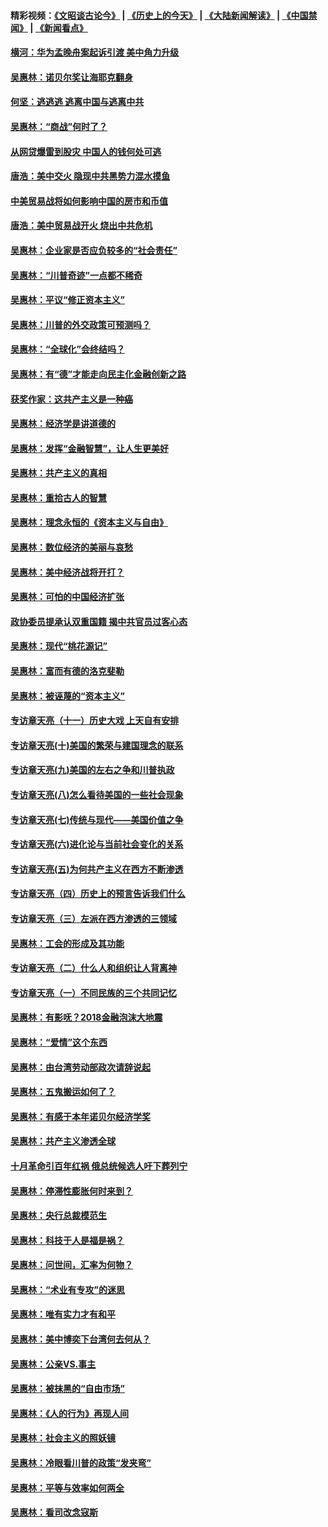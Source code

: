 #### 精彩视频：[《文昭谈古论今》](http://45.76.195.252/wenzhao) | [《历史上的今天》](http://45.76.195.252/today-in-history) | [《大陆新闻解读》](http://45.76.195.252/ntdtv-comedy) | [《中国禁闻》](http://45.76.195.252/ntdtv-news) | [《新闻看点》](http://45.76.195.252/news-insight) 

 #### [横河：华为孟晚舟案起诉引渡 美中角力升级](../pages/nsc423/n11027230.md?t=02101048) 

#### [吴惠林：诺贝尔奖让海耶克翻身](../pages/nsc423/n10890049.md?t=02101048) 

#### [何坚：逃逃逃 逃离中国与逃离中共](../pages/nsc423/n10592891.md?t=02101048) 

#### [吴惠林：“商战”何时了？](../pages/nsc423/n10573558.md?t=02101048) 

#### [从网贷爆雷到股灾 中国人的钱何处可逃](../pages/nsc423/n10572800.md?t=02101048) 

#### [唐浩：美中交火 隐现中共黑势力混水摸鱼](../pages/nsc423/n10544040.md?t=02101048) 

#### [中美贸易战将如何影响中国的房市和币值](../pages/nsc423/n10543697.md?t=02101048) 

#### [唐浩：美中贸易战开火 烧出中共危机](../pages/nsc423/n10540126.md?t=02101048) 

#### [吴惠林：企业家是否应负较多的“社会责任”](../pages/nsc423/n10535022.md?t=02101048) 

#### [吴惠林：“川普奇迹”一点都不稀奇](../pages/nsc423/n10512808.md?t=02101048) 

#### [吴惠林：平议“修正资本主义”](../pages/nsc423/n10495724.md?t=02101048) 

#### [吴惠林：川普的外交政策可预测吗？](../pages/nsc423/n10462387.md?t=02101048) 

#### [吴惠林：“全球化”会终结吗？](../pages/nsc423/n10452838.md?t=02101048) 

#### [吴惠林：有“德”才能走向民主化金融创新之路](../pages/nsc423/n10432292.md?t=02101048) 

#### [获奖作家：这共产主义是一种癌](../pages/nsc423/n10431541.md?t=02101048) 

#### [吴惠林：经济学是讲道德的](../pages/nsc423/n10398014.md?t=02101048) 

#### [吴惠林：发挥“金融智慧”，让人生更美好](../pages/nsc423/n10375019.md?t=02101048) 

#### [吴惠林：共产主义的真相](../pages/nsc423/n10351394.md?t=02101048) 

#### [吴惠林：重拾古人的智慧](../pages/nsc423/n10337691.md?t=02101048) 

#### [吴惠林：理念永恒的《资本主义与自由》](../pages/nsc423/n10316274.md?t=02101048) 

#### [吴惠林：数位经济的美丽与哀愁](../pages/nsc423/n10292946.md?t=02101048) 

#### [吴惠林：美中经济战将开打？](../pages/nsc423/n10258825.md?t=02101048) 

#### [吴惠林：可怕的中国经济扩张](../pages/nsc423/n10219147.md?t=02101048) 

#### [政协委员提承认双重国籍 揭中共官员过客心态](../pages/nsc423/n10208809.md?t=02101048) 

#### [吴惠林：现代“桃花源记”](../pages/nsc423/n10185234.md?t=02101048) 

#### [吴惠林：富而有德的洛克斐勒](../pages/nsc423/n10142264.md?t=02101048) 

#### [吴惠林：被诬蔑的“资本主义”](../pages/nsc423/n10124816.md?t=02101048) 

#### [专访章天亮（十一）历史大戏 上天自有安排](../pages/nsc423/n10094905.md?t=02101048) 

#### [专访章天亮(十)美国的繁荣与建国理念的联系](../pages/nsc423/n10094899.md?t=02101048) 

#### [专访章天亮(九)美国的左右之争和川普执政](../pages/nsc423/n10094889.md?t=02101048) 

#### [专访章天亮(八)怎么看待美国的一些社会现象](../pages/nsc423/n10094857.md?t=02101048) 

#### [专访章天亮(七)传统与现代——美国价值之争](../pages/nsc423/n10093140.md?t=02101048) 

#### [专访章天亮(六)进化论与当前社会变化的关系](../pages/nsc423/n10092036.md?t=02101048) 

#### [专访章天亮(五)为何共产主义在西方不断渗透](../pages/nsc423/n10083620.md?t=02101048) 

#### [专访章天亮（四）历史上的预言告诉我们什么](../pages/nsc423/n10083606.md?t=02101048) 

#### [专访章天亮（三）左派在西方渗透的三领域](../pages/nsc423/n10081115.md?t=02101048) 

#### [吴惠林：工会的形成及其功能](../pages/nsc423/n10080633.md?t=02101048) 

#### [专访章天亮（二）什么人和组织让人背离神](../pages/nsc423/n10076637.md?t=02101048) 

#### [专访章天亮（一）不同民族的三个共同记忆](../pages/nsc423/n10074188.md?t=02101048) 

#### [吴惠林：有影呒？2018金融泡沫大地震](../pages/nsc423/n10040534.md?t=02101048) 

#### [吴惠林：“爱情”这个东西](../pages/nsc423/n10019423.md?t=02101048) 

#### [吴惠林：由台湾劳动部政次请辞说起](../pages/nsc423/n9979679.md?t=02101048) 

#### [吴惠林：五鬼搬运如何了？](../pages/nsc423/n9925338.md?t=02101048) 

#### [吴惠林：有感于本年诺贝尔经济学奖](../pages/nsc423/n9871883.md?t=02101048) 

#### [吴惠林：共产主义渗透全球](../pages/nsc423/n9812748.md?t=02101048) 

#### [十月革命引百年红祸 俄总统候选人吁下葬列宁](../pages/nsc423/n9810182.md?t=02101048) 

#### [吴惠林：停滞性膨胀何时来到？](../pages/nsc423/n9764136.md?t=02101048) 

#### [吴惠林：央行总裁模范生](../pages/nsc423/n9728134.md?t=02101048) 

#### [吴惠林：科技于人是福是祸？](../pages/nsc423/n9672982.md?t=02101048) 

#### [吴惠林：问世间，汇率为何物？](../pages/nsc423/n9621788.md?t=02101048) 

#### [吴惠林：“术业有专攻”的迷思](../pages/nsc423/n9580363.md?t=02101048) 

#### [吴惠林：唯有实力才有和平](../pages/nsc423/n9529599.md?t=02101048) 

#### [吴惠林：美中博奕下台湾何去何从？](../pages/nsc423/n9483598.md?t=02101048) 

#### [吴惠林：公亲VS.事主](../pages/nsc423/n9425637.md?t=02101048) 

#### [吴惠林：被抹黑的“自由市场”](../pages/nsc423/n9351545.md?t=02101048) 

#### [吴惠林：《人的行为》再现人间](../pages/nsc423/n9296339.md?t=02101048) 

#### [吴惠林：社会主义的照妖镜](../pages/nsc423/n9243460.md?t=02101048) 

#### [吴惠林：冷眼看川普的政策“发夹弯”](../pages/nsc423/n9120684.md?t=02101048) 

#### [吴惠林：平等与效率如何两全](../pages/nsc423/n9075430.md?t=02101048) 

#### [吴惠林：看司改念寇斯](../pages/nsc423/n9024915.md?t=02101048) 

